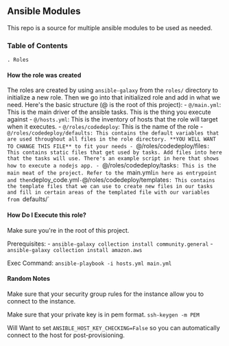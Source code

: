 ## Ansible Modules

This repo is a source for multiple ansible modules to be used as needed.

### Table of Contents
    . Roles

#### How the role was created
The roles are created by using `ansible-galaxy` from the `roles/` directory to initialize a new role. Then we go into that initialized role and add in what we need. Here's the basic structure (@ is the root of this project):
    - `@/main.yml`: This is the main driver of the ansible tasks. This is the thing you execute against
    - `@/hosts.yml`: This is the inventory of hosts that the role will target when it executes.
    - `@/roles/codedeploy`: This is the name of the role
    - `@/roles/codedeploy/defaults: This contains the default variables that are used throughout all files in the role directory. **YOU WILL WANT TO CHANGE THIS FILE** to fit your needs
    - `@/roles/codedeploy/files`: This contains static files that get used by tasks. Add files into here that the tasks will use. There's an example script in here that shows how to execute a nodejs app.
    - `@/roles/codedeploy/tasks`: This is the main meat of the project. Refer to the `main.yml` in here as entrypoint and then `deploy_code.yml`
    - `@/roles/codedeploy/templates`: This contains the template files that we can use to create new files in our tasks and fill in certain areas of the templated file with our variables from `defaults/`


#### How Do I Execute this role?
Make sure you're in the root of this project.

Prerequisites:
    - `ansible-galaxy collection install community.general`
    - `ansible-galaxy collection install amazon.aws`

Exec Command:
`ansible-playbook -i hosts.yml main.yml`

#### Random Notes
Make sure that your security group rules for the instance allow you to connect to the instance.

Make sure that your private key is in pem format. `ssh-keygen -m PEM`

Will Want to set `ANSIBLE_HOST_KEY_CHECKING=False` so you can automatically connect to the host for post-provisioning.